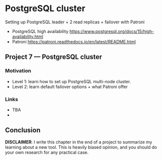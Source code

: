 # PostgreSQL cluster

Setting up PostgreSQL leader + 2 read replicas + failover with Patroni

- PostgreSQL high availability https://www.postgresql.org/docs/15/high-availability.html
- Patroni https://patroni.readthedocs.io/en/latest/README.html 

## Project 7 — PostgreSQL cluster 

### Motivation

- Level 1: learn how to set up PostgreSQL multi-node cluster.
- Level 2: learn default failover options + what Patroni offer

### Links

- TBA
- 
## Conclusion

**DISCLAIMER**: I write this chapter in the end of a project to summarize my learning about a new tool. This is heavily
biased opinion, and you should do your own research for any practical case.
